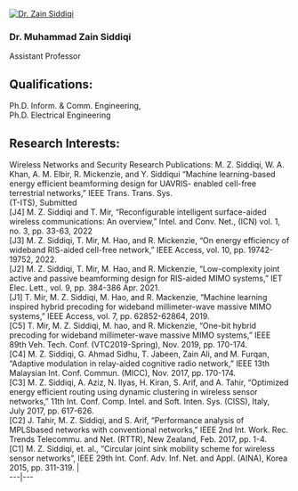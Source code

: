 [![Dr. Zain Siddiqi](https://giki.edu.pk/wp-content/uploads/2019/11/WhatsApp-Image-2024-03-06-at-6.40.15-PM.jpeg)](https://giki.edu.pk/wp-content/uploads/2019/11/WhatsApp-Image-2024-03-06-at-6.40.15-PM.jpeg)
### Dr. Muhammad Zain Siddiqi
Assistant Professor
## Qualifications:
Ph.D. Inform. & Comm. Engineering,  
Ph.D. Electrical Engineering
## Research Interests:
Wireless Networks and Security
Research Publications: 
M. Z. Siddiqi, W. A. Khan, A. M. Elbir, R. Mickenzie, and Y. Siddiqui “Machine learning-based energy efficient beamforming design for UAVRIS- enabled cell-free terrestrial networks,” IEEE Trans. Trans. Sys.  
(T-ITS), Submitted  
[J4] M. Z. Siddiqi and T. Mir, “Reconfigurable intelligent surface-aided wireless communications: An overview,” Intel. and Conv. Net., (ICN) vol. 1, no. 3, pp. 33-63, 2022   
[J3] M. Z. Siddiqi, T. Mir, M. Hao, and R. Mickenzie, “On energy efficiency of wideband RIS-aided cell-free network,” IEEE Access, vol. 10, pp. 19742-19752, 2022.  
[J2] M. Z. Siddiqi, T. Mir, M. Hao, and R. Mickenzie, “Low-complexity joint active and passive beamforming design for RIS-aided MIMO systems,” IET Elec. Lett., vol. 9, pp. 384-386 Apr. 2021.  
[J1] T. Mir, M. Z. Siddiqi, M. Hao, and R. Mackenzie, “Machine learning inspired hybrid precoding for wideband millimeter-wave massive MIMO systems,” IEEE Access, vol. 7, pp. 62852-62864, 2019.  
[C5] T. Mir, M. Z. Siddiqi, M. hao, and R. Mickenzie, “One-bit hybrid precoding for wideband millimeter-wave massive MIMO systems,” IEEE 89th Veh. Tech. Conf. (VTC2019-Spring), Nov. 2019, pp. 170-174.  
[C4] M. Z. Siddiqi, G. Ahmad Sidhu, T. Jabeen, Zain Ali, and M. Furqan, “Adaptive modulation in relay-aided cognitive radio network,” IEEE 13th Malaysian Int. Conf. Commun. (MICC), Nov. 2017, pp. 170-174.  
[C3] M. Z. Siddiqi, A. Aziz, N. Ilyas, H. Kiran, S. Arif, and A. Tahir, “Optimized energy efficient routing using dynamic clustering in wireless sensor networks,” 11th Int. Conf. Comp. Intel. and Soft. Inten. Sys. (CISS), Italy,  
July 2017, pp. 617-626.  
[C2] J. Tahir, M. Z. Siddiqi, and S. Arif, “Performance analysis of MPLSbased networks with conventional networks,” IEEE 2nd Int. Work. Rec. Trends Telecommu. and Net. (RTTR), New Zealand, Feb. 2017, pp. 1-4.  
[C1] M. Z. Siddiqi, et. al., “Circular joint sink mobility scheme for wireless sensor networks”, IEEE 29th Int. Conf. Adv. Inf. Net. and Appl. (AINA), Korea 2015, pp. 311-319.
|   
---|---

